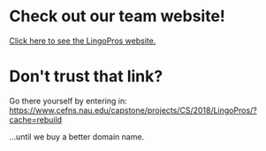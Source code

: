 # Check out our team website!

[Click here to see the LingoPros website.](https://www.cefns.nau.edu/capstone/projects/CS/2018/LingoPros/)


# Don't trust that link?
  Go there yourself by entering in: https://www.cefns.nau.edu/capstone/projects/CS/2018/LingoPros/?cache=rebuild

  ...until we buy a better domain name.
